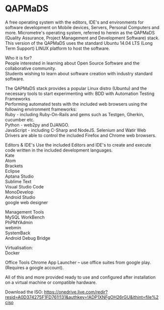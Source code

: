 
# QAPMaDS
A free operating system with the editors, IDE's and environments for software development on Mobile devices, Servers, Personal Computers and more.
Micrometre's operating system, referred to herein as the QAPMaDS (Quality Assurance, Project Management and Development Software) stack.
This version of the QAPMaDS uses the standard Ubuntu 14.04 LTS (Long Term Support) LINUX platform to host the software.  

Who it is for?  
People interested in learning about Open Source Software and the collaborative community.  
Students wishing to learn about software creation with industry standard software.

The QAPMaDS stack provides a popular Linux distro (Ubuntu) and the necessary tools to start experimenting with:
BDD with Automation Testing Frameworks  
Performing automated tests with the included web browsers using the following environment frameworks:  
Ruby - including Ruby-On-Rails and gems such as Testgen, Gherkin, cucumber etc.  
Python - web2py and DJANGO.  
JavaScript - including C-Sharp and NodeJS.
Selenium and Watir Web Drivers are able to control the included Firefox and Chrome web browsers.

Editors & IDE's
Use the included Editors and IDE's to create and execute code written in the included development languages.  
Kate  
Atom  
Brackets  
Eclipse  
Aptana Studio  
Sublime Text  
Visual Studio Code  
MonoDevelop  
Android Studio    
google web designer  

Management Tools  
MySQL WorkBench  
PhPMYAdmin  
webmin    
SystemBack  
Android Debug Bridge      

Virtualisation:  
Docker

Office Tools
Chrome App Launcher – use office suites from google play. (Requires a google account). 

All of this and more provided ready to use and configured after installation on a virtual machine or compatible hardware.

Download the ISO:
https://onedrive.live.com/redir?resid=A0D374275F1FD761!131&authkey=!ADP1XNFgOH26rGU&ithint=file%2ciso
